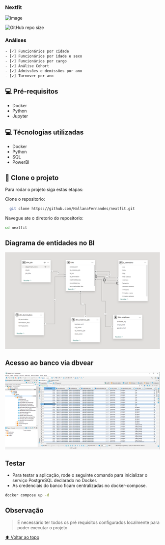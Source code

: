 ### Nextfit

 <img src="https://encrypted-tbn0.gstatic.com/images?q=tbn:ANd9GcSabkMRD0-eaB7UydUo_sgP2sBMyAuTlvhUFA&s" alt="image">


![GitHub repo size](https://img.shields.io/github/repo-size/iuricode/README-template?style=for-the-badge)

> 

### Análises

    - [✓] Funcionários por cidade
    - [✓] Funcionários por idade e sexo
    - [✓] Funcionários por cargo
    - [✓] Análise Cohort
    - [✓] Admissões e demissões por ano
    - [✓] Turnover por ano


## 💻 Pré-requisitos

* Docker
* Python
* Jupyter


## 💻 Técnologias utilizadas
* Docker
* Python
* SQL
* PowerBI



## 🚀 Clone o projeto

Para rodar o projeto siga estas etapas:

Clone o repositorio:
```bash
  git clone https://github.com/HallanaFernandes/nextfit.git
```



Navegue ate o diretorio do repositorio:
```bash
cd nextfit
```


## Diagrama de entidades no BI
<img src="./images/model.png" alt="image">


## Acesso ao banco via dbvear 
<img src="./images/dbvear.png" alt="image">


##  Testar

-   Para testar a aplicação, rode o seguinte comando para inicializar o
    serviço PostgreSQL declarado no Docker.
-   As credenciais do banco ficam centralizadas no docker-compose.


```sh
docker compose up -d
```



## Observação
> É necessário ter todos os pré requisitos configurados localmente para poder executar o projeto



[⬆ Voltar ao topo](#nextfit)<br>
